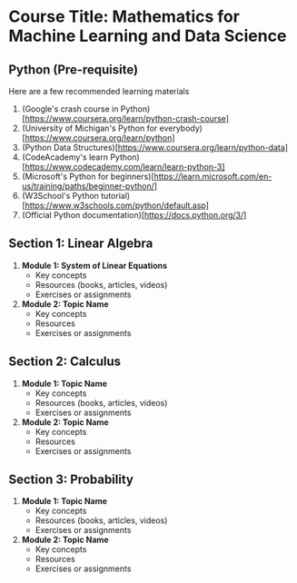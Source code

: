 # Course Title: **Mathematics for Machine Learning and Data Science**

## Python (Pre-requisite)

Here are a few recommended learning materials

1. (Google's crash course in Python)[https://www.coursera.org/learn/python-crash-course]
2. (University of Michigan's Python for everybody)[https://www.coursera.org/learn/python]
3. (Python Data Structures)[https://www.coursera.org/learn/python-data]
4. (CodeAcademy's learn Python)[https://www.codecademy.com/learn/learn-python-3]
5. (Microsoft's Python for beginners)[https://learn.microsoft.com/en-us/training/paths/beginner-python/]
6. (W3School's Python tutorial)[https://www.w3schools.com/python/default.asp]
7. (Official Python documentation)[https://docs.python.org/3/]

## Section 1: **Linear Algebra**

1. **Module 1: System of Linear Equations**
   - Key concepts
   - Resources (books, articles, videos)
   - Exercises or assignments
2. **Module 2: Topic Name**
   - Key concepts
   - Resources
   - Exercises or assignments

## Section 2: **Calculus**

1. **Module 1: Topic Name**
   - Key concepts
   - Resources (books, articles, videos)
   - Exercises or assignments
2. **Module 2: Topic Name**
   - Key concepts
   - Resources
   - Exercises or assignments

## Section 3: **Probability**

1. **Module 1: Topic Name**
   - Key concepts
   - Resources (books, articles, videos)
   - Exercises or assignments
2. **Module 2: Topic Name**
   - Key concepts
   - Resources
   - Exercises or assignments

